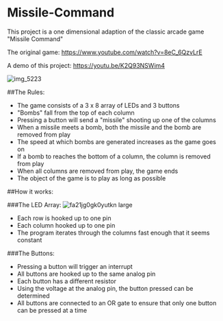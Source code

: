 # Missile-Command

This project is a one dimensional adaption of the classic arcade game "Missile Command"

The original game: https://www.youtube.com/watch?v=8eC_6QzvLrE

A demo of this project: https://youtu.be/K2Q93NSWim4

![img_5223](https://cloud.githubusercontent.com/assets/10405248/11170485/e72a53a2-8ba3-11e5-8f9e-18459ed40207.jpg)

##The Rules:
- The game consists of a 3 x 8 array of LEDs and 3 buttons
- "Bombs" fall from the top of each column
- Pressing a button will send a "missile" shooting up one of the columns
- When a missile meets a bomb, both the missile and the bomb are removed from play
- The speed at which bombs are generated increases as the game goes on
- If a bomb to reaches the bottom of a column, the column is removed from play
- When all columns are removed from play, the game ends
- The object of the game is to play as long as possible

##How it works:

###The LED Array:
![fa21jg0gk0yutkn large](https://cloud.githubusercontent.com/assets/10405248/11170613/acb83a78-8ba7-11e5-9a7f-b8a868398372.jpg)

- Each row is hooked up to one pin
- Each column hooked up to one pin
- The program iterates through the columns fast enough that it seems constant

###The Buttons:

- Pressing a button will trigger an interrupt
- All buttons are hooked up to the same analog pin
- Each button has a different resistor
- Using the voltage at the analog pin, the button pressed can be determined
- All buttons are connected to an OR gate to ensure that only one button can be pressed at a time
